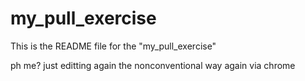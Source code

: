 # my_pull_exercise

This is the README file for the "my_pull_exercise" 

ph me? just editting again the nonconventional way again via chrome
